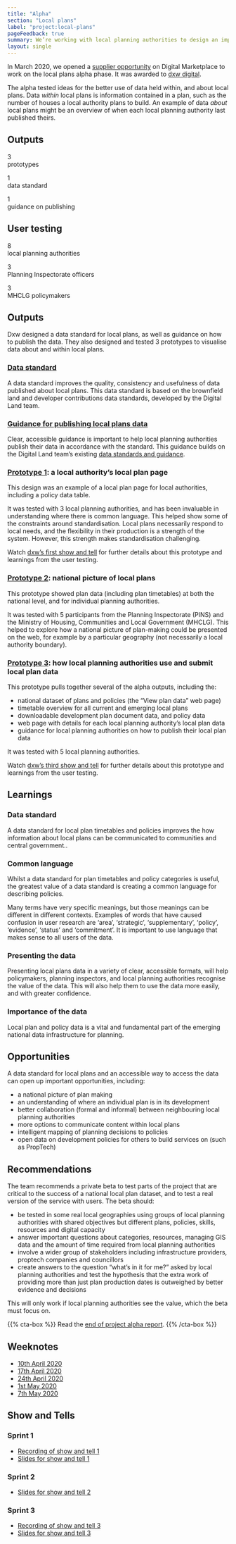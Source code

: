```yaml
---
title: "Alpha"
section: "Local plans"
label: "project:local-plans"
pageFeedback: true
summary: We’re working with local planning authorities to design an improved format for publishing local plan data so that it’s easy to find, use and trust.
layout: single
---
```


In March 2020, we opened a [supplier opportunity](https://www.digitalmarketplace.service.gov.uk/digital-outcomes-and-specialists/opportunities/11591) on Digital Marketplace to work on the local plans alpha phase. It was awarded to [dxw digital](https://www.dxw.com/).

The alpha tested ideas for the better use of data held within, and about local plans. Data _within_ local plans is information contained in a plan, such as the number of houses a local authority plans to build. An example of data _about_ local plans might be an overview of when each local planning authority last published theirs.

## Outputs
<div class="govuk-grid-row">
  <div class="govuk-grid-column-one-third">
    <p>
    	<span class="govuk-body govuk-!-font-size-48 govuk-!-font-weight-bold">3</span><br>
    	<span class="govuk-body-l">prototypes</span>
    </p>
  </div>
  <div class="govuk-grid-column-one-third">
    <p>
    	<span class="govuk-body govuk-!-font-size-48 govuk-!-font-weight-bold">1</span><br>
    	<span class="govuk-body-l">data standard</span>
    </p>
  </div>
  <div class="govuk-grid-column-one-third">
    <p>
    	<span class="govuk-body govuk-!-font-size-48 govuk-!-font-weight-bold">1</span><br>
    	<span class="govuk-body-l">guidance on publishing</span>
    </p>
  </div>
</div>

## User testing
<div class="govuk-grid-row">
  <div class="govuk-grid-column-one-third">
    <p>
    	<span class="govuk-body govuk-!-font-size-48 govuk-!-font-weight-bold">8</span><br>
    	<span class="govuk-body-l">local planning authorities</span>
    </p>
  </div>
  <div class="govuk-grid-column-one-third">
    <p>
    	<span class="govuk-body govuk-!-font-size-48 govuk-!-font-weight-bold">3</span><br>
    	<span class="govuk-body-l">Planning Inspectorate officers</span>
    </p>
  </div>
  <div class="govuk-grid-column-one-third">
    <p>
    	<span class="govuk-body govuk-!-font-size-48 govuk-!-font-weight-bold">3</span><br>
    	<span class="govuk-body-l">MHCLG policymakers</span>
    </p>
  </div>
</div>

## Outputs

Dxw designed a data standard for local plans, as well as guidance on how to publish the data. They also designed and tested 3 prototypes to visualise data about and within local plans.

### [Data standard](https://docs.google.com/spreadsheets/d/1qo9qGum20Xnt_BTXgpW1eNEfPp_hZU9H6bJcP4O1pSg/edit?usp=sharing) 

A data standard improves the quality, consistency and usefulness of data published about local plans. This data standard is based on the brownfield land and developer contributions data standards, developed by the Digital Land team. 

### [Guidance for publishing local plans data](https://docs.google.com/document/d/10BUc-Flk0TAnH8e9Gw3m7WetL9ZMx5eFRIkHcV9Lh2Y/edit?usp=sharing)

Clear, accessible guidance is important to help local planning authorities publish their data in accordance with the standard. This guidance builds on the Digital Land team’s existing [data standards and guidance](https://digital-land.github.io/guidance/).

### [Prototype 1](https://local-plan.herokuapp.com/v1): a local authority’s local plan page

This design was an example of a local plan page for local authorities, including a policy data table. 

It was tested with 3 local planning authorities, and has been invaluable in understanding where there is common language. This helped show some of the constraints around standardisation. Local plans necessarily respond to local needs, and the flexibility in their production is a strength of the system. However, this strength makes standardisation challenging.

Watch [dxw’s first show and tell](https://drive.google.com/file/d/1BPeaV5t7rQQkbWN36k25V2sB5uDu1wPQ/view?usp=sharing) for further details about this prototype and learnings from the user testing.

### [Prototype 2](https://local-plan.herokuapp.com/v2): national picture of local plans

This prototype showed plan data (including plan timetables) at both the national level, and for individual planning authorities. 

It was tested with 5 participants from the Planning Inspectorate (PINS) and the Ministry of Housing, Communities and Local Government (MHCLG). This helped to explore how a national picture of plan-making could be presented on the web, for example by a particular geography (not necessarily a local authority boundary).

### [Prototype 3](https://local-plan.herokuapp.com/v3): how local planning authorities use and submit local plan data

This prototype pulls together several of the alpha outputs, including the:

* national dataset of plans and policies (the “View plan data” web page)
* timetable overview for all current and emerging local plans
* downloadable development plan document data, and policy data
* web page with details for each local planning authority’s local plan data
* guidance for local planning authorities on how to publish their local plan data

It was tested with 5 local planning authorities.

Watch [dxw’s third show and tell](https://drive.google.com/file/d/1BPeaV5t7rQQkbWN36k25V2sB5uDu1wPQ/view?usp=sharing) for further details about this prototype and learnings from the user testing.

## Learnings

### Data standard
A data standard for local plan timetables and policies improves the how information about local plans can be communicated to communities and central government.. 

### Common language
Whilst a data standard for plan timetables and policy categories is useful, the greatest value of a data standard is creating a common language for describing policies.

Many terms have very specific meanings, but those meanings can be different in different contexts. Examples of words that have caused confusion in user research are ‘area’, ‘strategic’, ‘supplementary’, ‘policy’, ‘evidence’, ‘status’ and ‘commitment’. It is important to use language that makes sense to all users of the data.

### Presenting the data
Presenting local plans data in a variety of clear, accessible formats, will help policymakers, planning inspectors, and local planning authorities recognise the value of the data. This will also help them to use the data more easily, and with greater confidence.

### Importance of the data
Local plan and policy data is a vital and fundamental part of the emerging national data infrastructure for planning.

## Opportunities

A data standard for local plans and an accessible way to access the data can open up important opportunities, including:

* a national picture of plan making
* an understanding  of where an individual plan is in its development
* better collaboration (formal and informal) between neighbouring local planning authorities
* more options to communicate content within local plans
* intelligent mapping of planning decisions to policies
* open data on development policies for others to build services on (such as PropTech)

## Recommendations

The team recommends a private beta to test parts of the project that are critical to the success of a national local plan dataset, and to test a real version of the service with users. The beta should:

* be tested in some real local geographies using groups of local planning authorities with shared objectives but different plans, policies, skills, resources and digital capacity
* answer important questions about categories, resources, managing GIS data and the amount of time required from local planning authorities
* involve a wider group of stakeholders including infrastructure providers, proptech companies and councillors
* create answers to the question “what’s in it for me?” asked by local planning authorities and test the hypothesis that the extra work of providing more than just plan production dates is outweighed by better evidence and decisions

This will only work if local planning authorities see the value, which the beta must focus on.

{{% cta-box %}} Read the [end of project alpha report](https://docs.google.com/presentation/d/e/2PACX-1vRQAXERMxFtnHperwzobOKVbOofG5SXwurb31AJZzOx5c7k1ObsBinNBuZ9uc1Ifw/pub?start=false&loop=false&delayms=3000). {{% /cta-box %}}

## Weeknotes

- [10th April 2020](/weeknote/2020-04-10/)
- [17th April 2020](/weeknote/2020-04-17/)
- [24th April 2020](/weeknote/2020-04-24/)
- [1st May 2020](/weeknote/2020-05-01/)
- [7th May 2020](/weeknote/2020-05-07/)

## Show and Tells

### Sprint 1
* [Recording of show and tell 1](https://drive.google.com/file/d/1BPeaV5t7rQQkbWN36k25V2sB5uDu1wPQ/view?usp=sharing)
* [Slides for show and tell 1](https://docs.google.com/presentation/d/e/2PACX-1vTuDaPchTKcTdaflZGOOR2rJZkPqoZQ6kKnL3B99hgpvIiLvpQdSwdo6i90xR_tlIVIzOyNHRsgHOzY/pub?start=false&loop=false&delayms=3000&slide=id.g6e7e08d689_0_0)

### Sprint 2
* [Slides for show and tell 2](https://docs.google.com/presentation/d/e/2PACX-1vRdSaZRUfosBbsnxDEhL4m6RvhmOnRXMGftJosvq9C2QdBOCwiVtzRsOiYVQ2mxVCdIwH-x7iAiMH8B/pub?start=false&loop=false&delayms=3000&slide=id.g6e7e08d689_0_0)

### Sprint 3
* [Recording of show and tell 3](https://drive.google.com/file/d/1BPeaV5t7rQQkbWN36k25V2sB5uDu1wPQ/view?usp=sharing)
* [Slides for show and tell 3](https://docs.google.com/presentation/d/e/2PACX-1vQ01QmiwC8jzlRMma8it8vI4RUM-F7_4LhFcdJWMtbXPncRGeStjyOobPXRTQTW9aziV833dX3OjzbT/pub?start=false&loop=false&delayms=3000)
